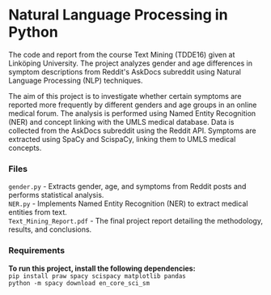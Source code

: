 # Natural Language Processing in Python

The code and report from the course Text Mining (TDDE16) given at Linköping University. The project analyzes gender and age differences in symptom descriptions from Reddit's AskDocs subreddit using Natural Language Processing (NLP) techniques.

The aim of this project is to investigate whether certain symptoms are reported more frequently by different genders and age groups in an online medical forum. The analysis is performed using Named Entity Recognition (NER) and concept linking with the UMLS medical database. Data is collected from the AskDocs subreddit using the Reddit API. Symptoms are extracted using SpaCy and ScispaCy, linking them to UMLS medical concepts.

### Files
`gender.py` - Extracts gender, age, and symptoms from Reddit posts and performs statistical analysis.  
`NER.py` - Implements Named Entity Recognition (NER) to extract medical entities from text.  
`Text_Mining_Report.pdf` - The final project report detailing the methodology, results, and conclusions.  

### Requirements

**To run this project, install the following dependencies:**  
`pip install praw spacy scispacy matplotlib pandas`  
`python -m spacy download en_core_sci_sm`


